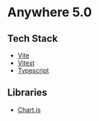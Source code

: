 # Anywhere 5.0

## Tech Stack

- [Vite](https://vitejs.dev/)
- [Vitest](https://vitest.dev/)
- [Typescript](https://www.typescriptlang.org/docs/)

## Libraries

- [Chart.js](https://www.chartjs.org/)
